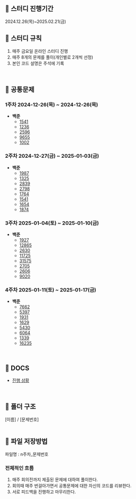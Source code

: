 ## 📘 스터디 진행기간
2024.12.26(목)~2025.02.21(금)

## 📘 스터디 규칙
1. 매주 금요일 온라인 스터디 진행
2. 매주 8개의 문제를 풀이(개인별로 2개씩 선정)
3. 본인 코드 설명은 주석에 기록
<br>

## 📘 공통문제
### 1주차 2024-12-26(목) ~ 2024-12-26(목) 
- **백준**
  - [1541](https://www.acmicpc.net/problem/8595)
  - [1236](https://www.acmicpc.net/problem/1236)
  - [2596](https://www.acmicpc.net/problem/2596)
  - [9655](https://www.acmicpc.net/problem/9655)
  - [1002](https://www.acmicpc.net/problem/1002)
### 2주차 2024-12-27(금) ~ 2025-01-03(금) 
- **백준**
  - [1987](https://www.acmicpc.net/problem/1987)
  - [1325](https://www.acmicpc.net/problem/1325)
  - [2839](https://www.acmicpc.net/problem/2839)
  - [2798](https://www.acmicpc.net/problem/2798)
  - [1764](https://www.acmicpc.net/problem/1764)
  - [1541](https://www.acmicpc.net/problem/1541)
  - [1654](https://www.acmicpc.net/problem/1654)
  - [1874](https://www.acmicpc.net/problem/1874)
### 3주차 2025-01-04(토) ~ 2025-01-10(금) 
- **백준** 
  - [1927](https://www.acmicpc.net/problem/1927)
  - [12865](https://www.acmicpc.net/problem/12865)
  - [2630](https://www.acmicpc.net/problem/2630)
  - [11725](https://www.acmicpc.net/problem/11725)
  - [31575](https://www.acmicpc.net/problem/31575)
  - [2705](https://www.acmicpc.net/problem/2705)
  - [2606](https://www.acmicpc.net/problem/2606)
  - [9020](https://www.acmicpc.net/problem/9020)
### 4주차 2025-01-11(토) ~ 2025-01-17(금) 
- **백준** 
  - [7662](https://www.acmicpc.net/problem/7662)
  - [5397](https://www.acmicpc.net/problem/5397)
  - [1931](https://www.acmicpc.net/problem/1931)
  - [1629](https://www.acmicpc.net/problem/1629)
  - [5430](https://www.acmicpc.net/problem/5430)
  - [6064](https://www.acmicpc.net/problem/6064)
  - [1339](https://www.acmicpc.net/problem/1339)
  - [16235](https://www.acmicpc.net/problem/16235)
<br>

## 📘 DOCS
- [진행 상황](https://github.com/mojitoo7/codingtest/blob/7af5f420d393f4dffd5959e9d3409d89a272755f/%EC%A7%84%ED%96%89%EC%83%81%ED%99%A9.md)
<br>

## 📘 폴더 구조
[이름] / [문제번호]
<br><br>

## 📘 파일 저장방법
파일명 : n주차_문제번호
<br>

### 전체적인 흐름
1. 매주 회의전까지 제출된 문제에 대하여 풀이한다.
2. 회의때 매주 번걸아가면서 공통문제에 대한 자신의 코드를 리뷰한다.
3. 서로 피드백을 진행하고 마무리한다.
<br>

